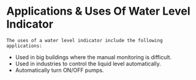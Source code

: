 # Applications & Uses Of Water Level Indicator
    The uses of a water level indicator include the following applications:
* Used in big buildings where the manual monitoring is difficult.
* Used in industries to control the liquid level automatically.
* Automatically turn ON/OFF pumps.
